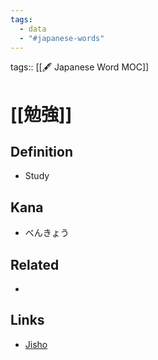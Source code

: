 ```yaml
---
tags:
  - data
  - "#japanese-words"
---
```

tags:: [[🖋️ Japanese Word MOC]]

# [[勉強]]


## Definition
- Study

## Kana
- べんきょう

## Related
- 

## Links
- [Jisho](https://jisho.org/word/%E5%8B%89%E5%BC%B7)